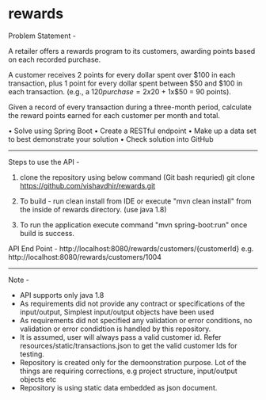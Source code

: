 # rewards
Problem Statement -

A retailer offers a rewards program to its customers, awarding points based on each recorded purchase. 
 
A customer receives 2 points for every dollar spent over $100 in each transaction, plus 1 point for every dollar spent between $50 and $100 in each transaction.
(e.g., a $120 purchase = 2x$20 + 1x$50 = 90 points).
 
Given a record of every transaction during a three-month period, calculate the reward points earned for each customer per month and total.
 
•	Solve using Spring Boot
•	Create a RESTful endpoint
•	Make up a data set to best demonstrate your solution
•	Check solution into GitHub

---------------------------------------------------------------------------------------------------------------------------------
Steps to use the API - 
1) clone the repository using below command (Git bash requried)
    git clone https://github.com/vishavdhir/rewards.git

2) To build - run clean install from IDE or execute "mvn clean install" from the inside of rewards directory. (use java 1.8)

3) To run the application execute command "mvn spring-boot:run" once build is success.

API End Point - http://localhost:8080/rewards/customers/{customerId}
e.g. http://localhost:8080/rewards/customers/1004


-----------------------------------------------------------------------------------------------------------------------------------
Note - 
* API supports only java 1.8
* As requirements did not provide any contract or specifications of the input/output, Simplest input/output objects have been used
* As requirements did not specified any validation or error conditions, no validation or error condidtion is handled by this repository.
* It is assumed, user will always pass a valid customer id. Refer resources/static/transactions.json to get the valid customer Ids for testing.
* Repository is created only for the demoonstration purpose. Lot of the things are requiring corrections, e.g project structure, input/output objects etc
* Repository is using static data embedded as json document.



